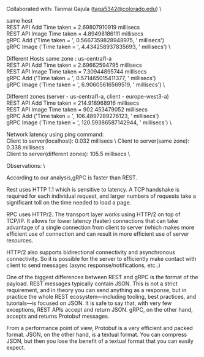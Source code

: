 Collaborated with: Tanmai Gajula (taga5342@colorado.edu) \

same host  \
REST API Add Time taken =  2.69807910919  millisecs \
REST API Image Time taken =  4.89498186111  millisecs \
gRPC Add ('Time taken = ', 0.5667359828948975, ' millisecs') \
gRPC Image ('Time taken = ', 4.434258937835693, ' millisecs') \

Different Hosts same zone : us-central1-a \
REST API Add Time taken =  2.69662594795  millisecs \
REST API Image Time taken =  7.30944895744  millisecs \
gRPC Add ('Time taken = ', 0.571465015411377, ' millisecs') \
gRPC Image ('Time taken = ', 6.90605616569519, ' millisecs') \

Different zones (server - us-central1-a, client - europe-west3-a) \
REST API Add Time taken =  214.918968916  millisecs \
REST API Image Time taken =  902.453479052  millisecs \
gRPC Add ('Time taken = ', 106.4897289276123, ' millisecs') \
gRPC Image ('Time taken = ', 120.59386587142944, ' millisecs') \

Network latency using ping command: \
Client to server(localhost): 0.032 millisecs \ 
Client to server(same zone): 0.338 millisecs \
Client to server(different zones): 105.5 millisecs \


Observations: \

According to our analysis,gRPC is faster than REST. 

Rest uses HTTP 1.1 which is sensitive to latency. A TCP handshake is required for each individual request, 
and larger numbers of requests take a significant toll on the time needed to load a page. 

RPC uses HTTP/2. The transport layer works using HTTP/2 on top of TCP/IP. It allows for lower latency 
(faster) connections that can take advantage of a single connection from client to server 
(which makes more efficient use of connection and can result in more efficient use of server resources.

HTTP/2 also supports bidirectional connectivity and asynchronous connectivity. So it is possible for the 
server to efficiently make contact with client to send messages (async response/notifications, etc..)

One of the biggest differences between REST and gRPC is the format of the payload. REST messages typically 
contain JSON. This is not a strict requirement, and in theory you can send anything as a response, but in 
practice the whole REST ecosystem—including tooling, best practices, and tutorials—is focused on JSON. 
It is safe to say that, with very few exceptions, REST APIs accept and return JSON. 
gRPC, on the other hand, accepts and returns Protobuf messages. 

From a performance point of view, Protobuf is a very efficient and packed format. JSON, on the other hand, 
is a textual format. You can compress JSON, but then you lose the benefit of a textual format that you can easily expect.






